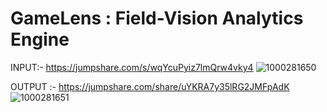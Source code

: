 # GameLens : Field-Vision Analytics Engine

INPUT:-
https://jumpshare.com/s/wqYcuPyiz7lmQrw4vky4
![1000281650](https://github.com/user-attachments/assets/bfb499bf-fbc1-4703-8af6-b7f34d9aa69f)

OUTPUT :-
https://jumpshare.com/share/uYKRA7y35lRG2JMFpAdK
![1000281651](https://github.com/user-attachments/assets/822c3c37-8d35-455c-9001-f5f8c0a40587)
